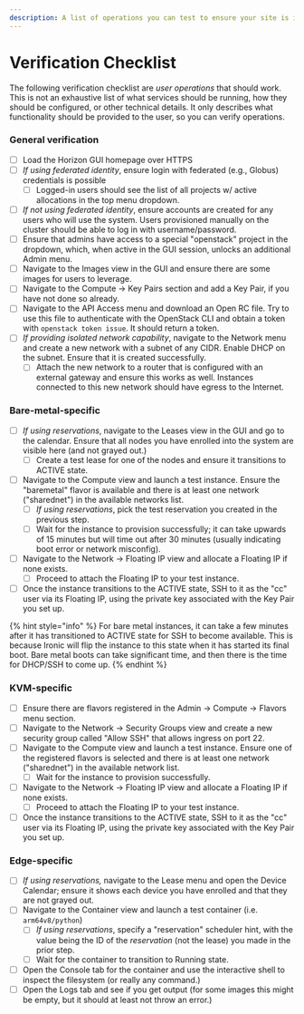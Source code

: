 ```yaml
---
description: A list of operations you can test to ensure your site is in working order.
---
```


# Verification Checklist

The following verification checklist are _user operations_ that should work. This is not an exhaustive list of what services should be running, how they should be configured, or other technical details. It only describes what functionality should be provided to the user, so you can verify operations.

### General verification

* [ ] Load the Horizon GUI homepage over HTTPS
* [ ] _If using federated identity_, ensure login with federated (e.g., Globus) credentials is possible
  * [ ] Logged-in users should see the list of all projects w/ active allocations in the top menu dropdown.
* [ ] _If not using federated identity_, ensure accounts are created for any users who will use the system. Users provisioned manually on the cluster should be able to log in with username/password.
* [ ] Ensure that admins have access to a special "openstack" project in the dropdown, which, when active in the GUI session, unlocks an additional Admin menu.
* [ ] Navigate to the Images view in the GUI and ensure there are some images for users to leverage.
* [ ] Navigate to the Compute -> Key Pairs section and add a Key Pair, if you have not done so already.
* [ ] Navigate to the API Access menu and download an Open RC file. Try to use this file to authenticate with the OpenStack CLI and obtain a token with `openstack token issue`. It should return a token.
* [ ] _If providing isolated network capability_, navigate to the Network menu and create a new network with a subnet of any CIDR. Enable DHCP on the subnet. Ensure that it is created successfully.
  * [ ] Attach the new network to a router that is configured with an external gateway and ensure this works as well. Instances connected to this new network should have egress to the Internet.

### Bare-metal-specific

* [ ] _If using reservations_, navigate to the Leases view in the GUI and go to the calendar. Ensure that all nodes you have enrolled into the system are visible here (and not grayed out.)
  * [ ] Create a test lease for one of the nodes and ensure it transitions to ACTIVE state.
* [ ] Navigate to the Compute view and launch a test instance. Ensure the "baremetal" flavor is available and there is at least one network ("sharednet") in the available networks list.
  * [ ] _If using reservations_, pick the test reservation you created in the previous step.
  * [ ] Wait for the instance to provision successfully; it can take upwards of 15 minutes but will time out after 30 minutes (usually indicating boot error or network misconfig).
* [ ] Navigate to the Network -> Floating IP view and allocate a Floating IP if none exists.
  * [ ] Proceed to attach the Floating IP to your test instance.
* [ ] Once the instance transitions to the ACTIVE state, SSH to it as the "cc" user via its Floating IP, using the private key associated with the Key Pair you set up.

{% hint style="info" %}
For bare metal instances, it can take a few minutes after it has transitioned to ACTIVE state for SSH to become available. This is because Ironic will flip the instance to this state when it has started its final boot. Bare metal boots can take significant time, and then there is the time for DHCP/SSH to come up.
{% endhint %}

### KVM-specific

* [ ] Ensure there are flavors registered in the Admin -> Compute -> Flavors menu section.
* [ ] Navigate to the Network -> Security Groups view and create a new security group called "Allow SSH" that allows ingress on port 22.
* [ ] Navigate to the Compute view and launch a test instance. Ensure one of the registered flavors is selected and there is at least one network ("sharednet") in the available network list.
  * [ ] Wait for the instance to provision successfully.
* [ ] Navigate to the Network -> Floating IP view and allocate a Floating IP if none exists.
  * [ ] Proceed to attach the Floating IP to your test instance.
* [ ] Once the instance transitions to the ACTIVE state, SSH to it as the "cc" user via its Floating IP, using the private key associated with the Key Pair you set up.

### Edge-specific

* [ ] _If using reservations,_ navigate to the Lease menu and open the Device Calendar; ensure it shows each device you have enrolled and that they are not grayed out.
* [ ] Navigate to the Container view and launch a test container (i.e. `arm64v8/python`)
  * [ ] _If using reservations_, specify a "reservation" scheduler hint, with the value being the ID of the _reservation_ (not the lease) you made in the prior step.
  * [ ] Wait for the container to transition to Running state.
* [ ] Open the Console tab for the container and use the interactive shell to inspect the filesystem (or really any command.)
* [ ] Open the Logs tab and see if you get output (for some images this might be empty, but it should at least not throw an error.)
